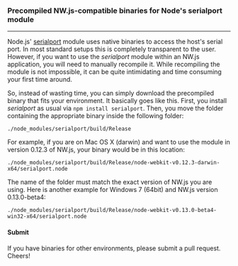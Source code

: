 ### Precompiled NW.js-compatible binaries for Node's serialport module
------------

Node.js' [serialport](https://www.npmjs.com/package/serialport) module uses native binaries to access the host's serial port. In most standard setups this is completely transparent to the user. However, if you want to use the *serialport* module within an NW.js application, you will need to manually recompile it. While recompiling the module is not impossible, it can be quite intimidating and time consuming your first time around.

So, instead of wasting time, you can simply download the precompiled binary that fits your environment. It basically goes like this. First, you install *serialport* as usual via `npm install serialport`. Then, you move the folder containing the appropriate binary inside the following folder:

`./node_modules/serialport/build/Release`

For example, if you are on Mac OS X (darwin) and want to use the module in version 0.12.3 of NW.js, your binary would be in this location:

`./node_modules/serialport/build/Release/node-webkit-v0.12.3-darwin-x64/serialport.node`

The name of the folder must match the exact version of NW.js you are using. Here is another example for Windows 7 (64bit) and NW.js version 0.13.0-beta4:

`./node_modules/serialport/build/Release/node-webkit-v0.13.0-beta4-win32-x64/serialport.node`

#### Submit

If you have binaries for other environments, please submit a pull request. Cheers!
